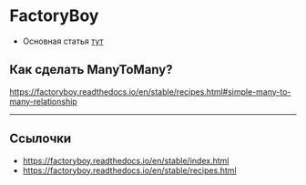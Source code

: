 # FactoryBoy

- Основная статья [тут](../../test/FactoryBoy.md)

## Как сделать ManyToMany?

https://factoryboy.readthedocs.io/en/stable/recipes.html#simple-many-to-many-relationship

---

## Ссылочки

- https://factoryboy.readthedocs.io/en/stable/index.html
- https://factoryboy.readthedocs.io/en/stable/recipes.html

